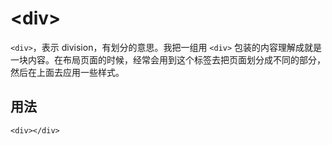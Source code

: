 # &lt;div&gt;

`<div>`，表示 division，有划分的意思。我把一组用 `<div>` 包装的内容理解成就是一块内容。在布局页面的时候，经常会用到这个标签去把页面划分成不同的部分，然后在上面去应用一些样式。

## 用法

```
<div></div>
```





